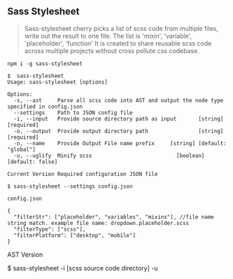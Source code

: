 ## Sass Stylesheet

> Sass-stylesheet cherry picks a list of scss code from multiple files, write out the result to one file. 
> The list is 'mixin', 'variable', 'placeholder', 'function' 
> It is created to share reusable scss code across multiple projects without cross pollute css codebase. 

`npm i -g sass-stylesheet`

```
$  sass-stylesheet
Usage: sass-stylesheet [options]

Options:
  -s, --ast     Parse all scss code into AST and output the node type specified in config.json 
  --settings    Path to JSON config file
  -i, --input   Provide source directory path as input       [string] [required]
  -o, --output  Provide output directory path                [string] [required]
  -n, --name    Provide Output File name prefix     [string] [default: "global"]
  -u, --uglify  Minify scss                           [boolean] [default: false]

```

```
Current Version Required configuration JSON file

$ sass-stylesheet --settings config.json

config.json

{
  "filterStr": ["placeholder", "variables", "mixins"], //file name string match. example file name: dropdown.placeholder.scss
  "filterType": ["scss"],
  "filterPlatform": ["desktop", "mobile"]
}
```

AST Version 

$ sass-stylesheet -i [scss source code directory] -u

